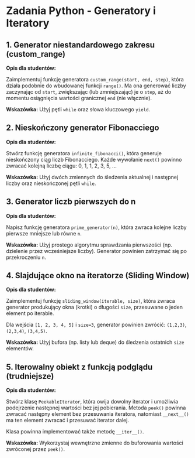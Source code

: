# Zadania Python - Generatory i Iteratory

## 1. Generator niestandardowego zakresu (custom_range)

**Opis dla studentów:**

Zaimplementuj funkcję generatora `custom_range(start, end, step)`, która działa podobnie do wbudowanej funkcji `range()`. Ma ona generować liczby zaczynając od `start`, zwiększając (lub zmniejszając) je o `step`, aż do momentu osiągnięcia wartości granicznej `end` (nie włącznie).

**Wskazówka:** Użyj pętli `while` oraz słowa kluczowego `yield`.

## 2. Nieskończony generator Fibonacciego

**Opis dla studentów:**

Stwórz funkcję generatora `infinite_fibonacci()`, która generuje nieskończony ciąg liczb Fibonacciego. Każde wywołanie `next()` powinno zwracać kolejną liczbę ciągu: 0, 1, 1, 2, 3, 5, ...

**Wskazówka:** Użyj dwóch zmiennych do śledzenia aktualnej i następnej liczby oraz nieskończonej pętli `while`.

## 3. Generator liczb pierwszych do n

**Opis dla studentów:**

Napisz funkcję generatora `prime_generator(n)`, która zwraca kolejne liczby pierwsze mniejsze lub równe `n`.

**Wskazówka:** Użyj prostego algorytmu sprawdzania pierwszości (np. dzielenie przez wcześniejsze liczby). Generator powinien zatrzymać się po przekroczeniu `n`.

## 4. Slajdujące okno na iteratorze (Sliding Window)

**Opis dla studentów:**

Zaimplementuj funkcję `sliding_window(iterable, size)`, która zwraca generator produkujący okna (krotki) o długości `size`, przesuwane o jeden element po iterable.

Dla wejścia `[1, 2, 3, 4, 5]` i `size=3`, generator powinien zwrócić: `(1,2,3)`, `(2,3,4)`, `(3,4,5)`.

**Wskazówka:** Użyj bufora (np. listy lub deque) do śledzenia ostatnich `size` elementów.

## 5. Iterowalny obiekt z funkcją podglądu (trudniejsze)

**Opis dla studentów:**

Stwórz klasę `PeekableIterator`, która owija dowolny iterator i umożliwia podejrzenie następnej wartości bez jej pobierania. Metoda `peek()` powinna zwracać następny element bez przesuwania iteratora, natomiast `__next__()` ma ten element zwracać i przesuwać iterator dalej.

Klasa powinna implementować także metodę `__iter__()`.

**Wskazówka:** Wykorzystaj wewnętrzne zmienne do buforowania wartości zwróconej przez `peek()`.